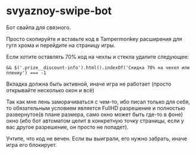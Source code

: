 # svyaznoy-swipe-bot
Бот свайпа для связного.

Просто скопируйте и вставьте код в Tampermonkey расширения для гугл хрома и перейдите на страницу игры.

Если хотите оставлять 70% код на чехлы и стекла удалите следующее:
```
&& $('.prize__discount-info').html().indexOf('Скидка 70% на чехол или пленку') === -1
```

Вкладка должна быть активной, иначе игра не работает (просто открывайте несколько окон и всё)

Так как мне лень заморачиваться с чем-то, ибо писал только для себя, то обязательным условием является FullHD разрешение и полностью развернутое(в плане размера, само окно может быть где-то в фоне) окно (ибо бот автоматом целит в конкретную точку страницы, если у вас другое разрешение, он просто не попадет).

Учтите, что код не вечен. Если вы выиграли, его нужно забрать, иначе игра его блокирует.
